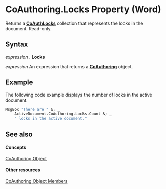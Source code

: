 
# CoAuthoring.Locks Property (Word)

Returns a  **[CoAuthLocks](589763ed-8463-6988-3817-9c2152506d16.md)** collection that represents the locks in the document. Read-only.


## Syntax

 _expression_ . **Locks**

 _expression_ An expression that returns a **[CoAuthoring](d36ac5a7-6479-6565-dbb0-969d06b31f30.md)** object.


## Example

The following code example displays the number of locks in the active document.


```vb
MsgBox "There are " &; _ 
    ActiveDocument.CoAuthoring.Locks.Count &; _ 
    " locks in the active document."
```


## See also


#### Concepts


[CoAuthoring Object](d36ac5a7-6479-6565-dbb0-969d06b31f30.md)
#### Other resources


[CoAuthoring Object Members](9b3a8c19-5010-27cc-3802-e64a975ad42c.md)
